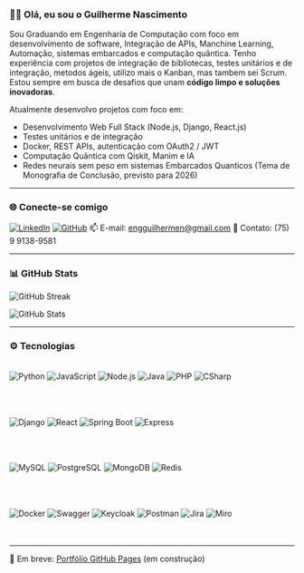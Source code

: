### 👋🏽 Olá, eu sou o Guilherme Nascimento

Sou Graduando em Engenharia de Computação com  foco em desenvolvimento de software, Integração de APIs, Manchine Learning, Automação, sistemas embarcados  e computação quântica. Tenho experiência com projetos de integração de bibliotecas, testes unitários e de integração, metodos ágeis, utilizo mais o Kanban, mas tambem sei Scrum. Estou sempre em busca de desafios que unam **código limpo e soluções inovadoras**.

Atualmente desenvolvo projetos com foco em:
- Desenvolvimento Web Full Stack (Node.js, Django, React.js)
- Testes unitários e de integração
- Docker, REST APIs, autenticação com OAuth2 / JWT
- Computação Quântica com Qiskit, Manim e IA
- Redes neurais sem peso em sistemas Embarcados Quanticos (Tema de Monografia de Conclusão, previsto para 2026)


---

### 🌐 Conecte-se comigo

[![LinkedIn](https://img.shields.io/badge/LinkedIn-0077B5?style=for-the-badge&logo=linkedin&logoColor=white)](https://linkedin.com/in/guilherme-nascimento-a103a9304)    [![GitHub](https://img.shields.io/badge/GitHub-171515?style=for-the-badge&logo=github&logoColor=white)](https://github.com/quguit)
📫 E-mail: engguilhermen@gmail.com                  📱 Contato: (75) 9 9138-9581  


---

### 📊 GitHub Stats

![GitHub Streak](https://streak-stats.demolab.com?user=quguit&theme=tokyonight&hide_border=true&date_format=M%20j%5B%2C%20Y%5D)

![GitHub Stats](https://github-readme-stats.vercel.app/api?username=quguit&show_icons=true&theme=tokyonight&hide=prs&hide_title=true&hide_rank=true)

---

### ⚙️ Tecnologias

<div style="display: inline_block"><br/>

  <!-- Linguagens -->
  <img align="center" alt="Python" src="https://img.shields.io/badge/Python-14354C?style=for-the-badge&logo=python&logoColor=white"/>
  <img align="center" alt="JavaScript" src="https://img.shields.io/badge/JavaScript-F7DF1E?style=for-the-badge&logo=javascript&logoColor=black"/>
  <img align="center" alt="Node.js" src="https://img.shields.io/badge/Node.js-339933?style=for-the-badge&logo=node.js&logoColor=white"/>
  <img align="center" alt="Java" src="https://img.shields.io/badge/Java-ED8B00?style=for-the-badge&logo=openjdk&logoColor=white"/>
  <img align="center" alt="PHP" src="https://img.shields.io/badge/PHP-777BB4?style=for-the-badge&logo=php&logoColor=white"/>
  <img align="center" alt="CSharp" src="https://img.shields.io/badge/C%23-239120?style=for-the-badge&logo=c-sharp&logoColor=white"/>

  <br><br>

  <!-- Frameworks -->
  <img align="center" alt="Django" src="https://img.shields.io/badge/Django-092E20?style=for-the-badge&logo=django&logoColor=white"/>
  <img align="center" alt="React" src="https://img.shields.io/badge/React-20232A?style=for-the-badge&logo=react&logoColor=61DAFB"/>
  <img align="center" alt="Spring Boot" src="https://img.shields.io/badge/Spring_Boot-6DB33F?style=for-the-badge&logo=spring-boot&logoColor=white"/>
  <img align="center" alt="Express" src="https://img.shields.io/badge/Express.js-000000?style=for-the-badge&logo=express&logoColor=white"/>

  <br><br>

  <!-- Banco de Dados -->
  <img align="center" alt="MySQL" src="https://img.shields.io/badge/MySQL-00000F?style=for-the-badge&logo=mysql&logoColor=white"/>
  <img align="center" alt="PostgreSQL" src="https://img.shields.io/badge/PostgreSQL-316192?style=for-the-badge&logo=postgresql&logoColor=white"/>
  <img align="center" alt="MongoDB" src="https://img.shields.io/badge/MongoDB-4EA94B?style=for-the-badge&logo=mongodb&logoColor=white"/>
  <img align="center" alt="Redis" src="https://img.shields.io/badge/Redis-DC382D?style=for-the-badge&logo=redis&logoColor=white"/>

  <br><br>

  <!-- Ferramentas -->
  <img align="center" alt="Docker" src="https://img.shields.io/badge/Docker-2496ED?style=for-the-badge&logo=docker&logoColor=white"/>
  <img align="center" alt="Swagger" src="https://img.shields.io/badge/Swagger-85EA2D?style=for-the-badge&logo=swagger&logoColor=black"/>
  <img align="center" alt="Keycloak" src="https://img.shields.io/badge/Keycloak-0071C5?style=for-the-badge&logo=keycloak&logoColor=white"/>
  <img align="center" alt="Postman" src="https://img.shields.io/badge/Postman-FF6C37?style=for-the-badge&logo=postman&logoColor=white"/>
  <img align="center" alt="Jira" src="https://img.shields.io/badge/Jira-0052CC?style=for-the-badge&logo=jira&logoColor=white"/>
  <img align="center" alt="Miro" src="https://img.shields.io/badge/Miro-050038?style=for-the-badge&logo=miro&logoColor=white"/>

</div><br/><br/>

---

🚀 Em breve: [Portfólio GitHub Pages](https://quguit.github.io) (em construção)
